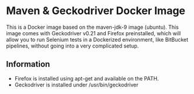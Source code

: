 Maven & Geckodriver Docker Image
================================

This is a Docker image based on the maven-jdk-9 image (ubuntu). This image comes with Geckodriver v0.21 and Firefox preinstalled, which will allow you to run Selenium tests in a Dockerized environment, like BitBucket pipelines, without going into a very complicated setup.

Information
-----------

* Firefox is installed using apt-get and available on the PATH.
* Geckodriver is installed under /usr/bin/geckodriver

